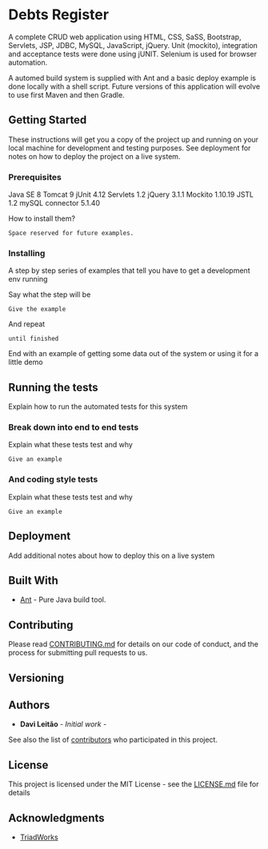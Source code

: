 # Debts Register

A complete CRUD web application using HTML, CSS, SaSS, Bootstrap, Servlets, JSP, JDBC, MySQL, JavaScript, jQuery. Unit (mockito), integration and acceptance tests were done using jUNIT. Selenium is used for browser automation.

A automed build system is supplied with Ant and a basic deploy example is done locally with a shell script. Future versions of this application will evolve to use first Maven and then Gradle.

## Getting Started

These instructions will get you a copy of the project up and running on your local machine for development and testing purposes. See deployment for notes on how to deploy the project on a live system.

### Prerequisites

Java SE 8
Tomcat 9
jUnit 4.12
Servlets 1.2
jQuery 3.1.1
Mockito 1.10.19
JSTL 1.2
mySQL connector 5.1.40

How to install them?

```
Space reserved for future examples.
```

### Installing

A step by step series of examples that tell you have to get a development env running

Say what the step will be

```
Give the example
```

And repeat

```
until finished
```

End with an example of getting some data out of the system or using it for a little demo

## Running the tests

Explain how to run the automated tests for this system

### Break down into end to end tests

Explain what these tests test and why

```
Give an example
```

### And coding style tests

Explain what these tests test and why

```
Give an example
```

## Deployment

Add additional notes about how to deploy this on a live system

## Built With

* [Ant](ant.apache.org) - Pure Java build tool.

## Contributing

Please read [CONTRIBUTING.md](https://gist.github.com/PurpleBooth/b24679402957c63ec426) for details on our code of conduct, and the process for submitting pull requests to us.

## Versioning



## Authors

* **Davi Leitão** - *Initial work* - 

See also the list of [contributors](https://github.com/DaviGadelhaLeitao/DebtsRegister/contributors) who participated in this project.

## License

This project is licensed under the MIT License - see the [LICENSE.md](LICENSE.md) file for details

## Acknowledgments

* [TriadWorks](www.triadworks.com.br)

